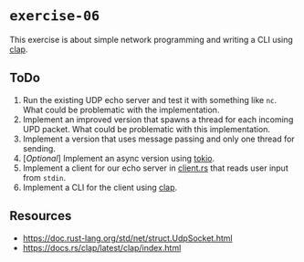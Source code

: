 # `exercise-06`
This exercise is about simple network programming and writing a CLI using [clap](https://docs.rs/clap/latest/clap/index.html).

## ToDo
1. Run the existing UDP echo server and test it with something like `nc`. What could be problematic with the implementation.
2. Implement an improved version that spawns a thread for each incoming UPD packet. What could be problematic with this implementation.
3. Implement a version that uses message passing and only one thread for sending.
4. [*Optional*] Implement an async version using [tokio](https://docs.rs/tokio/latest/tokio/index.html). 
5. Implement a client for our echo server in [client.rs](src/bin/client.rs) that reads user input from `stdin`.
6. Implement a CLI for the client using [clap](https://docs.rs/clap/latest/clap/index.html).

## Resources
- https://doc.rust-lang.org/std/net/struct.UdpSocket.html
- https://docs.rs/clap/latest/clap/index.html
